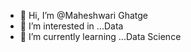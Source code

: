 - 👋 Hi, I’m @Maheshwari Ghatge
- 👀 I’m interested in ...Data 
- 🌱 I’m currently learning ...Data Science


<!---
MahiGhatge/MahiGhatge is a ✨ special ✨ repository because its `README.md` (this file) appears on your GitHub profile.
You can click the Preview link to take a look at your changes.
--->

